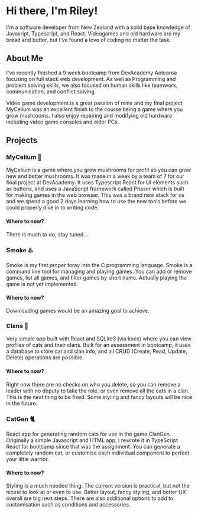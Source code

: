 # Hi there, I'm Riley!
I'm a software developer from New Zealand with a solid base knowledge of Javasript, Typescript, and React. Videogames and old hardware are my bread and butter, but I've found a love of coding no matter the task.
## About Me
I've recently finished a 9 week bootcamp from DevAcademy Aotearoa focusing on full stack web development. As well as Programming and problem solving skills, we also focused on human skills like teamwork, communication, and conflict solving.

Video game development is a great passion of mine and my final project MyCelium was an excellent finish to the course being a game where you grow mushrooms. I also enjoy repairing and modifying old hardware including video game consoles and older PCs.
## Projects
### MyCelium 🍄
MyCelium is a game where you grow mushrooms for profit so you can grow new and better mushrooms. It was made in a week by a team of 7 for our final project at DevAcademy. It uses Typescript React for UI elements such as buttons, and uses a JavaScript framework called Phaser which is built for making games in the web browser. This was a brand new stack for us and we spend a good 2 days learning how to use the new tools before we could properly dive in to writing code.
#### Where to now?
There is much to do, stay tuned...
### Smoke ♨️
Smoke is my first proper foray into the C programming language. Smoke is a command line tool for managing and playing games. You can add or remove games, list all games, and filter games by short name. Actually playing the game is not yet implemented.
#### Where to now?
Downloading games would be an amazing goal to achieve.
### Clans 🔴
Very simple app built with React and SQLite3 (via knex) where you can view profiles of cats and their clans. Built for an assessment in bootcamp, it uses a database to store cat and clan info, and all CRUD (Create, Read, Update, Delete) operations are possible.
#### Where to now?
Right now there are no checks on who you delete, so you can remove a leader with no deputy to take the role, or even remove all the cats in a clan. This is the next thing to be fixed.
Some styling and fancy layouts will be nice in the future.
### CatGen 🐈
React app for generating random cats for use in the game ClanGen. Originally a simple Javascript and HTML app, I rewrote it in TypeScript React for bootcamp since that was the assignment. You can generate a completely random cat, or customise each individual component to perfect your little warrior.
#### Where to now?
Styling is a much needed thing. The current version is practical, but not the nicest to look at or even to use. Better layout, fancy styling, and better UX overall are big next steps. There are also additional options to add to customisation such as conditions and accessories.

